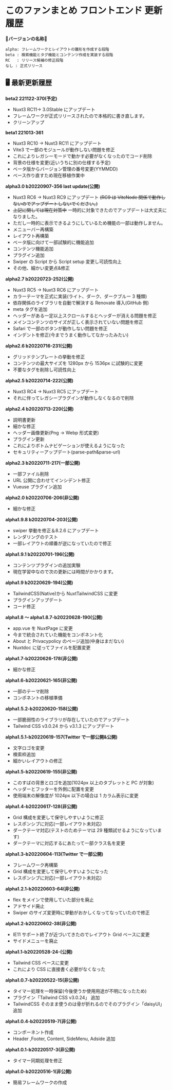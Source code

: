 # このファンまとめ フロントエンド 更新履歴

:pushpin:**バージョンの名称**:pushpin:

```
alpha: フレームワークとレイアウトの雛形を作成する段階
beta : 検索機能とタグ機能とコンテンツ作成を実装する段階
RC   : リリース候補の修正段階
なし : 正式リリース
```

## 🖥 最新更新履歴

**beta2 221122-370(予定)**

- Nuxt3 RC11→ 3.0Stable にアップデート
- フレームワークが正式リリースされたので本格的に書き直します。
- クリーンアップ

**beta1 221013-361**

- Nuxt3 RC10 → Nuxt3 RC11 にアップデート
- Vite3 で一部のモジュールが動作しない問題を修正
- これによりレガシーモードで動かす必要がなくなったのでコード削除
- 背景の仕様を変更(近いうちに別の仕様する予定)
- ベータ版からバージョン管理の番号変更(YYMMDD)
- ベース作り直すため現在移植作業中

**alpha3.0 b20220907-356 last update(公開)**

- Nuxt3 RC6 → Nuxt3 RC9 にアップデート ~~(RC9 は ViteNode 関係で動作しないのでアップデートしないでください。)~~
- ~~上記に関しては現在対策中~~ 一時的に対象できたのでアップデートは大丈夫になりました。
- ただし一時的に表示できるようにしているため機能の一部は動作しません。
- メニューバー再構築
- レイアウト再構築
- ベータ版に向けて一部試験的に機能追加
- コンテンツ機能追加
- プラグイン追加
- Swiper の Script から Script setup 変更し可読性向上
- その他、細かい変更点&修正

**alpha2.7 b20220723-252(公開)**

- Nuxt3 RC5 → Nuxt3 RC6 にアップデート
- カラーテーマを正式に実装(ライト、ダーク、ダークブルー 3 種類)
- 依存関係のライブラリを自動で解決する Renovate 導入(GitHub 側)
- meta タグを追加
- ヘッダーがある一定以上スクロールするとヘッダーが消える問題を修正
- メインコンテンツのサイズが正しく表示されていない問題を修正
- Safari で一部のボタンが動作しない問題を修正
- インデントを修正(今までうまく動作してなかったみたい)

**alpha2.6 b20220716-231(公開)**

- グリッドテンプレートの挙動を修正
- コンテンツの最大サイズを 1280px から 1536px に試験的に変更
- 不要なタグを削除し可読性向上

**alpha2.5 b20220714-222(公開)**

- Nuxt3 RC4 → Nuxt3 RC5 にアップデート
- それに伴ってレガシープラグインが動作しなくなるので削除

**alpha2.4 b20220713-220(公開)**

- 説明書更新
- 細かな修正
- ヘッダー画像更新(Png → Webp 形式変更)
- プラグイン更新
- これによりボトムナビゲーションが使えるようになった
- セキュリティーアップデート(parse-path&parse-url)

**alpha2.3 b20220711-217(一部公開)**

- 一部ファイル削除
- URL 公開に合わせてインシデント修正
- Vueuse プラグイン追加

**alpha2.0 b20220706-206(非公開)**

- 細かな修正

**alpha1.9.8 b20220704-203(公開)**

- swiper 挙動を修正＆8.2.6 にアップデート
- レンダリングのテスト
- 一部レイアウトの順番が逆になっていたので修正

**alpha1.9.1 b20220701-196(公開)**

- コンテンツプラグインの追加実験
- 現在学習中なので次の更新には時間がかかります。

**alpha1.9 b20220629-194(公開)**

- TailwindCSS(Native)から NuxtTailwindCSS に変更
- プラグインアップデート
- コード修正

**alpha1.8 ～ alpha1.8.7-b20220628-190(公開)**

- app.vue を NuxtPage に変更
- 今まで統合されていた機能をコンポネント化
- About と Privacypolicy のページ追加(中身はまだない)
- Nuxtdoc に従ってファイルを配置変更

**alpha1.7-b20220626-178(非公開)**

- 細かな修正

**alpha1.6-b20220621-165(非公開)**

- 一部のテーマ削除
- コンポネントの移植準備

**alpha1.5.2-b20220620-158(公開)**

- 一部脆弱性のライブラリが存在していたのでアップデート
- Tailwind CSS v3.0.24 から v3.1.3 にアップデート

**alpha1.5.1-b20220619-157(Twitter で一部公開&公開)**

- 文字ロゴを変更
- 検索枠追加
- 細かいレイアウトの修正

**alpha1.5-b20220619-155(非公開)**

- このすばの背景とロゴを追加(1024px 以上のタブレットと PC が対象)
- ヘッダーとフッターを外側に配置を変更
- 使用端末の解像度が 1024px 以下の場合は 1 カラム表示に変更

**alpha1.4-b20220617-128(非公開)**

- Grid 構成を変更して保守しやすいように修正
- レスポンシブに対応(一部レイアウト未対応)
- ダークテーマ対応(テストのためテーマは 29 種類試せるようになっています)
- ダークテーマに対応するにあたって一部クラス名を変更

**alpha1.3-b20220604-113(Twitter で一部公開)**

- フレームワーク再構築
- Grid 構成を変更して保守しやすいようになった
- レスポンシブに対応(一部レイアウト未対応)

**alpha1.2.1-b20220603-64(非公開)**

- flex をメインで使用していた部分を廃止
- アドサイド廃止
- Swiper のサイズ変更時に挙動がおかしくなってなっていたので修正

**alpha1.2-b20220602-38(非公開)**

- IE11 サポート終了が近づいてきたのでレイアウト Grid ベースに変更
- サイドメニューを廃止

**alpha1.1-b20220528-24-(公開)**

- Tailwind CSS ベースに変更
- これにより CSS に直接書く必要がなくなった

**alpha1.0.7-b20220522-15(非公開)**

- タイマー処理を一時保留(今後使うか使用用途が不明になったため)
- プラグイン「Tailwind CSS v3.0.24」 追加
- TailwindCSS そのまま使うのは骨が折れるのでそのプラグイン「daisyUI」追加

**alpha1.0.4-b20220519-7(非公開)**

- コンポーネント作成
- Header ,Footer, Content, SideMenu, Adside 追加

**alpha1.0.1-b20220517-3(非公開)**

- タイマー同期処理を修正

**alpha1.0-b20220516-1(非公開)**

- 簡易フレームワークの作成
